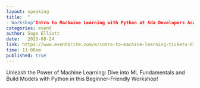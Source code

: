 ```yaml
---
layout: speaking
title:  "
- Workshop"Intro to Machaine Learning with Python at Ada Developers Academy
categories: event
author: Sage Elliott
date:   2023-08-24
link: https://www.eventbrite.com/e/intro-to-machine-learning-tickets-676157253547
time: 11:00am
published: true
---
```

Unleash the Power of Machine Learning: Dive into ML Fundamentals and Build Models with Python in this Beginner-Friendly Workshop!

